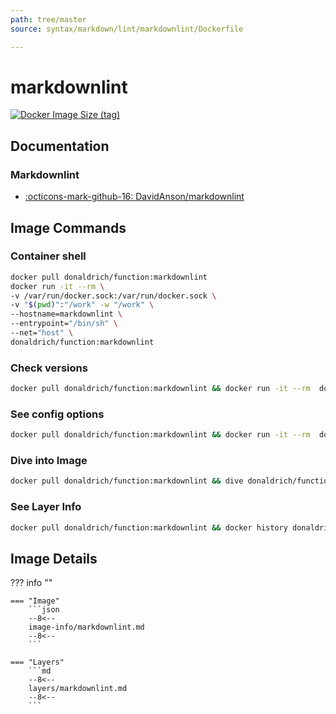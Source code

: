 ```yaml
---
path: tree/master
source: syntax/markdown/lint/markdownlint/Dockerfile

---
```


# markdownlint

[![Docker Image Size (tag)](https://img.shields.io/docker/image-size/donaldrich/function/markdownlint?color=blue&label=donaldrich/function:markdownlint&logo=docker&style=flat-square)](https://hub.docker.com/r/donaldrich/function/markdownlint)

## Documentation

### Markdownlint

* [:octicons-mark-github-16: DavidAnson/markdownlint](https://github.com/DavidAnson/markdownlint)

## Image Commands

### Container shell

```sh
docker pull donaldrich/function:markdownlint
docker run -it --rm \
-v /var/run/docker.sock:/var/run/docker.sock \
-v "$(pwd)":"/work" -w "/work" \
--hostname=markdownlint \
--entrypoint="/bin/sh" \
--net="host" \
donaldrich/function:markdownlint
```

### Check versions

```sh
docker pull donaldrich/function:markdownlint && docker run -it --rm  donaldrich/function:markdownlint validate
```

### See config options

```sh
docker pull donaldrich/function:markdownlint && docker run -it --rm  donaldrich/function:markdownlint help
```

### Dive into Image

```sh
docker pull donaldrich/function:markdownlint && dive donaldrich/function:markdownlint
```

### See Layer Info

```sh
docker pull donaldrich/function:markdownlint && docker history donaldrich/function:markdownlint
```

## Image Details

??? info ""

    === "Image"
        ```json
        --8<--
        image-info/markdownlint.md
        --8<--
        ```

    === "Layers"
        ```md
        --8<--
        layers/markdownlint.md
        --8<--
        ```
